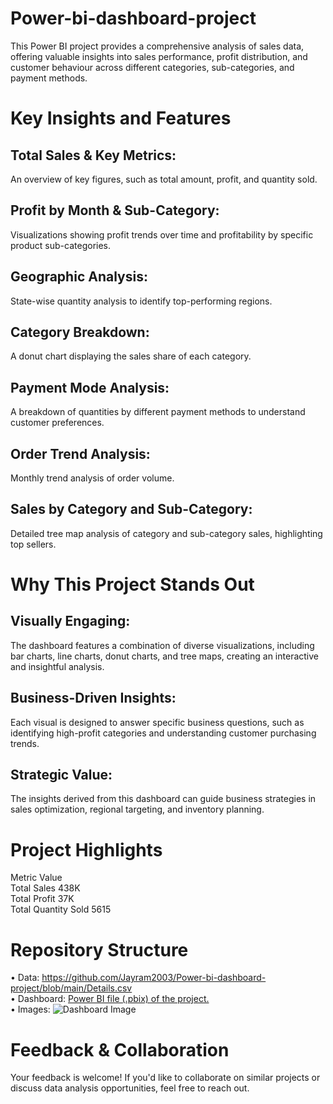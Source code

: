 # Power-bi-dashboard-project
This Power BI project provides a comprehensive analysis of sales data, offering valuable insights into sales performance, profit distribution, and customer behaviour across different categories, sub-categories, and payment methods. 

# Key Insights and Features
## Total Sales & Key Metrics:
An overview of key figures, such as total amount, profit, and quantity sold.
## Profit by Month & Sub-Category: 
Visualizations showing profit trends over time and profitability by specific product sub-categories.
## Geographic Analysis:
State-wise quantity analysis to identify top-performing regions.
##	Category Breakdown:
A donut chart displaying the sales share of each category.
##	Payment Mode Analysis:
A breakdown of quantities by different payment methods to understand customer preferences.
##	Order Trend Analysis:
Monthly trend analysis of order volume.
##	Sales by Category and Sub-Category:
Detailed tree map analysis of category and sub-category sales, highlighting top sellers.

# Why This Project Stands Out
## Visually Engaging:
The dashboard features a combination of diverse visualizations, including bar charts, line charts, donut charts, and tree maps, creating an interactive and insightful analysis.
## Business-Driven Insights: 
Each visual is designed to answer specific business questions, such as identifying high-profit categories and understanding customer purchasing trends.
## Strategic Value: 
The insights derived from this dashboard can guide business strategies in sales optimization, regional targeting, and inventory planning.

# Project Highlights
Metric	Value <br />
Total Sales	438K <br />
Total Profit	37K <br />
Total Quantity Sold	5615 <br />

# Repository Structure
•	Data: https://github.com/Jayram2003/Power-bi-dashboard-project/blob/main/Details.csv <br />
•	Dashboard: [Power BI file (.pbix) of the project.](https://github.com/Jayram2003/Power-bi-dashboard-project/blob/main/PulseMart%20power%20bi%20dashboard.pbix) <br />
•	Images: ![Dashboard Image](https://github.com/user-attachments/assets/47c398a0-53c8-4e24-83b5-4b7df5589667)



# Feedback & Collaboration
Your feedback is welcome! If you'd like to collaborate on similar projects or discuss data analysis opportunities, feel free to reach out.


